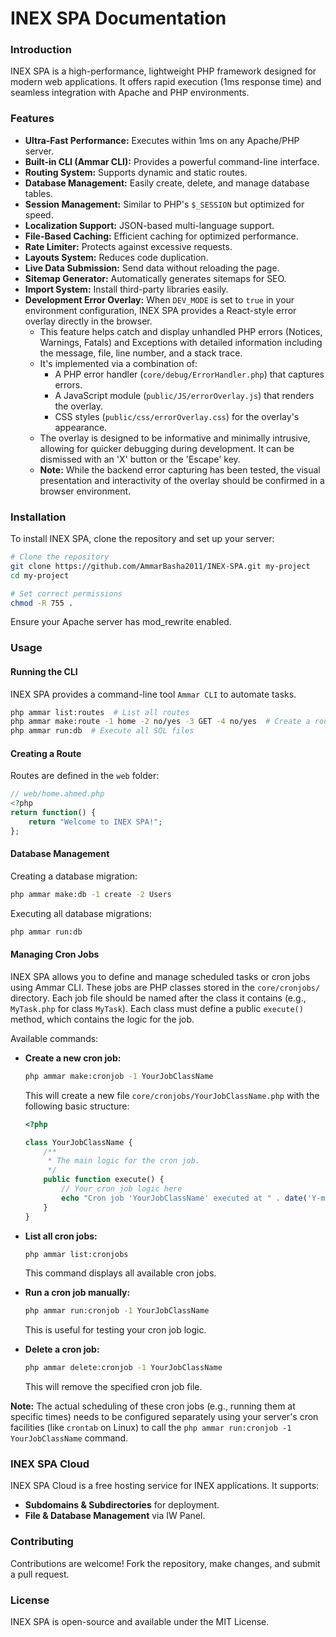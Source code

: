 # INEX SPA Documentation

### Introduction

INEX SPA is a high-performance, lightweight PHP framework designed for modern web applications. It offers rapid execution (1ms response time) and seamless integration with Apache and PHP environments.

### Features

* **Ultra-Fast Performance:** Executes within 1ms on any Apache/PHP server.
* **Built-in CLI (Ammar CLI):** Provides a powerful command-line interface.
* **Routing System:** Supports dynamic and static routes.
* **Database Management:** Easily create, delete, and manage database tables.
* **Session Management:** Similar to PHP's `$_SESSION` but optimized for speed.
* **Localization Support:** JSON-based multi-language support.
* **File-Based Caching:** Efficient caching for optimized performance.
* **Rate Limiter:** Protects against excessive requests.
* **Layouts System:** Reduces code duplication.
* **Live Data Submission:** Send data without reloading the page.
* **Sitemap Generator:** Automatically generates sitemaps for SEO.
* **Import System:** Install third-party libraries easily.
*   **Development Error Overlay:** When `DEV_MODE` is set to `true` in your environment configuration, INEX SPA provides a React-style error overlay directly in the browser.
    *   This feature helps catch and display unhandled PHP errors (Notices, Warnings, Fatals) and Exceptions with detailed information including the message, file, line number, and a stack trace.
    *   It's implemented via a combination of:
        *   A PHP error handler (`core/debug/ErrorHandler.php`) that captures errors.
        *   A JavaScript module (`public/JS/errorOverlay.js`) that renders the overlay.
        *   CSS styles (`public/css/errorOverlay.css`) for the overlay's appearance.
    *   The overlay is designed to be informative and minimally intrusive, allowing for quicker debugging during development. It can be dismissed with an 'X' button or the 'Escape' key.
    *   **Note:** While the backend error capturing has been tested, the visual presentation and interactivity of the overlay should be confirmed in a browser environment.

### Installation

To install INEX SPA, clone the repository and set up your server:

```bash
# Clone the repository
git clone https://github.com/AmmarBasha2011/INEX-SPA.git my-project
cd my-project

# Set correct permissions
chmod -R 755 .
```

Ensure your Apache server has mod\_rewrite enabled.

### Usage

#### Running the CLI

INEX SPA provides a command-line tool `Ammar CLI` to automate tasks.

```bash
php ammar list:routes  # List all routes
php ammar make:route -1 home -2 no/yes -3 GET -4 no/yes  # Create a route
php ammar run:db  # Execute all SQL files
```

#### Creating a Route

Routes are defined in the `web` folder:

```php
// web/home.ahmed.php
<?php
return function() {
    return "Welcome to INEX SPA!";
};
```

#### Database Management

Creating a database migration:

```bash
php ammar make:db -1 create -2 Users
```

Executing all database migrations:

```bash
php ammar run:db
```

#### Managing Cron Jobs

INEX SPA allows you to define and manage scheduled tasks or cron jobs using Ammar CLI. These jobs are PHP classes stored in the `core/cronjobs/` directory. Each job file should be named after the class it contains (e.g., `MyTask.php` for class `MyTask`). Each class must define a public `execute()` method, which contains the logic for the job.

Available commands:

*   **Create a new cron job:**
    ```bash
    php ammar make:cronjob -1 YourJobClassName
    ```
    This will create a new file `core/cronjobs/YourJobClassName.php` with the following basic structure:
    ```php
    <?php

    class YourJobClassName {
        /**
         * The main logic for the cron job.
         */
        public function execute() {
            // Your cron job logic here
            echo "Cron job 'YourJobClassName' executed at " . date('Y-m-d H:i:s') . "\n";
        }
    }
    ```

*   **List all cron jobs:**
    ```bash
    php ammar list:cronjobs
    ```
    This command displays all available cron jobs.

*   **Run a cron job manually:**
    ```bash
    php ammar run:cronjob -1 YourJobClassName
    ```
    This is useful for testing your cron job logic.

*   **Delete a cron job:**
    ```bash
    php ammar delete:cronjob -1 YourJobClassName
    ```
    This will remove the specified cron job file.

**Note:** The actual scheduling of these cron jobs (e.g., running them at specific times) needs to be configured separately using your server's cron facilities (like `crontab` on Linux) to call the `php ammar run:cronjob -1 YourJobClassName` command.

### INEX SPA Cloud

INEX SPA Cloud is a free hosting service for INEX applications. It supports:

* **Subdomains & Subdirectories** for deployment.
* **File & Database Management** via IW Panel.

### Contributing

Contributions are welcome! Fork the repository, make changes, and submit a pull request.

### License

INEX SPA is open-source and available under the MIT License.
